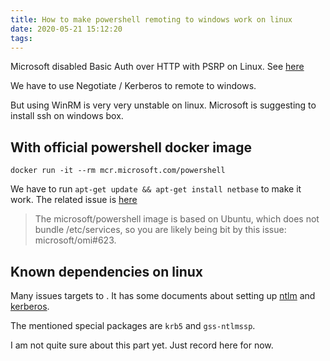 ```yaml
---
title: How to make powershell remoting to windows work on linux
date: 2020-05-21 15:12:20
tags:
---
```


Microsoft disabled Basic Auth over HTTP with PSRP on Linux. See [here](https://github.com/PowerShell/PowerShell/issues/6779)

We have to use Negotiate / Kerberos to remote to windows. 

But using WinRM is very very unstable on linux. Microsoft is suggesting to install ssh on windows box.

## With official powershell docker image

`docker run -it --rm mcr.microsoft.com/powershell`

We have to run `apt-get update && apt-get install netbase` to make it work. The related issue is [here](https://github.com/PowerShell/PowerShell/issues/7342#issuecomment-585808026)

> The microsoft/powershell image is based on Ubuntu, which does not bundle /etc/services, so you are likely being bit by this issue: microsoft/omi#623.

## Known dependencies on linux

Many issues targets to [](https://github.com/microsoft/omi). It has some documents about setting up [ntlm](https://github.com/microsoft/omi/blob/master/Unix/doc/setup-ntlm-omi.md) and [kerberos](https://github.com/microsoft/omi/blob/master/Unix/doc/setup-kerberos-omi.md).

The mentioned special packages are `krb5` and `gss-ntlmssp`.

I am not quite sure about this part yet. Just record here for now.

